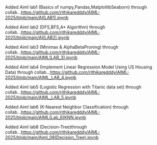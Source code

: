 Added Aiml lab1 (Basics of numpy,Pandas,MatplotlibSeaborn) through collab...https://github.com/rithikaredddy/AIML-2025/blob/main/AI(LAB1).ipynb  

Added Aiml lab2 (DFS,BFS,A* Algorithm) through collab...https://github.com/rithikaredddy/AIML-2025/blob/main/AI(LAB2).ipynb

Added Aiml lab3 (Minimax & AlphaBetaProning) through collab...https://github.com/rithikaredddy/AIML-2025/blob/main/AIML(LAB_3).ipynb

Added Aiml lab4 (Implement Linear Regression Model Using US Housing Data) through collab...https://github.com/rithikaredddy/AIML-2025/blob/main/AIML_LAB_4.ipynb

Added Aiml lab5 (Logistic Regression with Titanic data set) through collab...https://github.com/rithikaredddy/AIML-2025/blob/main/AIML_LAB_5.ipynb

Added Aiml lab6 (K-Nearest Neighbor Classification) through collab...https://github.com/rithikaredddy/AIML-2025/blob/main/AIML(Lab_6)KNN.ipynb

Added Aiml lab8 (Decision-Tree)through collab...https://github.com/rithikaredddy/AIML-2025/blob/main/Aiml_08(Decision_Tree).ipynb
